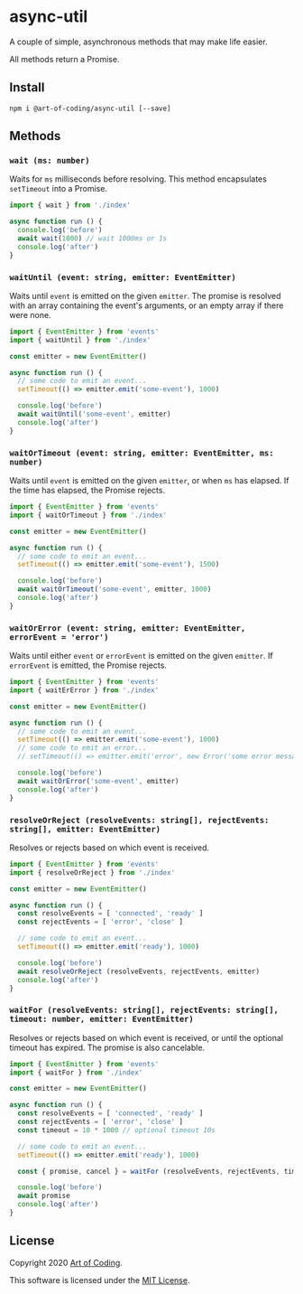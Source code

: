 # async-util

A couple of simple, asynchronous methods that may make life easier.

All methods return a Promise.

## Install

```
npm i @art-of-coding/async-util [--save]
```

## Methods

### `wait (ms: number)`

Waits for `ms` milliseconds before resolving.
This method encapsulates `setTimeout` into a Promise.

```ts
import { wait } from './index'

async function run () {
  console.log('before')
  await wait(1000) // wait 1000ms or 1s
  console.log('after')
}
```

### `waitUntil (event: string, emitter: EventEmitter)`

Waits until `event` is emitted on the given `emitter`.
The promise is resolved with an array containing the event's arguments, or an
empty array if there were none.

```ts
import { EventEmitter } from 'events'
import { waitUntil } from './index'

const emitter = new EventEmitter()

async function run () {
  // some code to emit an event...
  setTimeout(() => emitter.emit('some-event'), 1000)

  console.log('before')
  await waitUntil('some-event', emitter)
  console.log('after')
}
```

### `waitOrTimeout (event: string, emitter: EventEmitter, ms: number)`

Waits until `event` is emitted on the given `emitter`, or when `ms` has elapsed.
If the time has elapsed, the Promise rejects.

```ts
import { EventEmitter } from 'events'
import { waitOrTimeout } from './index'

const emitter = new EventEmitter()

async function run () {
  // some code to emit an event...
  setTimeout(() => emitter.emit('some-event'), 1500)

  console.log('before')
  await waitOrTimeout('some-event', emitter, 1000)
  console.log('after')
}
```

### `waitOrError (event: string, emitter: EventEmitter, errorEvent = 'error')`

Waits until either `event` or `errorEvent` is emitted on the given `emitter`.
If `errorEvent` is emitted, the Promise rejects.

```ts
import { EventEmitter } from 'events'
import { waitErError } from './index'

const emitter = new EventEmitter()

async function run () {
  // some code to emit an event...
  setTimeout(() => emitter.emit('some-event'), 1000)
  // some code to emit an error...
  // setTimeout(() => emitter.emit('error', new Error('some error message')), 1000)

  console.log('before')
  await waitOrError('some-event', emitter)
  console.log('after')
}
```

### `resolveOrReject (resolveEvents: string[], rejectEvents: string[], emitter: EventEmitter)`

Resolves or rejects based on which event is received.

```ts
import { EventEmitter } from 'events'
import { resolveOrReject } from './index'

const emitter = new EventEmitter()

async function run () {
  const resolveEvents = [ 'connected', 'ready' ]
  const rejectEvents = [ 'error', 'close' ]

  // some code to emit an event...
  setTimeout(() => emitter.emit('ready'), 1000)

  console.log('before')
  await resolveOrReject (resolveEvents, rejectEvents, emitter)
  console.log('after')
}
```

### `waitFor (resolveEvents: string[], rejectEvents: string[], timeout: number, emitter: EventEmitter)`

Resolves or rejects based on which event is received, or until the optional
timeout has expired. The promise is also cancelable.

```ts
import { EventEmitter } from 'events'
import { waitFor } from './index'

const emitter = new EventEmitter()

async function run () {
  const resolveEvents = [ 'connected', 'ready' ]
  const rejectEvents = [ 'error', 'close' ]
  const timeout = 10 * 1000 // optional timeout 10s

  // some code to emit an event...
  setTimeout(() => emitter.emit('ready'), 1000)

  const { promise, cancel } = waitFor (resolveEvents, rejectEvents, timeout, emitter)

  console.log('before')
  await promise
  console.log('after')
}
```

## License

Copyright 2020 [Art of Coding](http://artofcoding.nl).

This software is licensed under the [MIT License](LICENSE).
